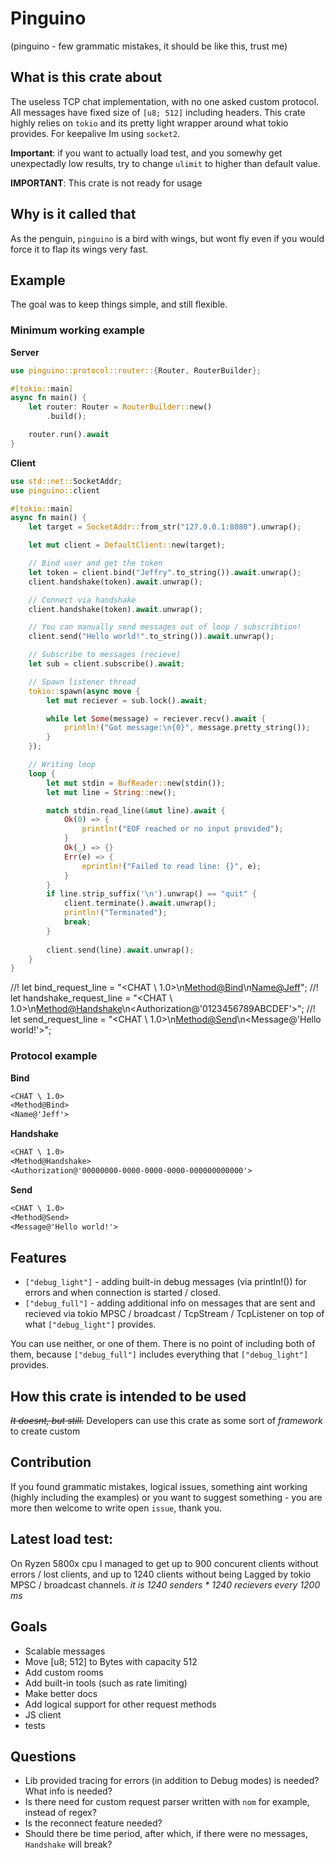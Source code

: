# **Pinguino**
(pinguino - few grammatic mistakes, it should be like this, trust me)

## What is this crate about
The useless TCP chat implementation, with no one asked custom protocol. All messages have fixed size of `[u8; 512]` including headers. This crate highly relies on `tokio` and its pretty light wrapper around what tokio provides. For keepalive Im using `socket2`.

**Important**: if you want to actually load test, and you somewhy get unexpectadly low results, try to change `ulimit` to higher than default value.

**IMPORTANT**: This crate is not ready for usage

## Why is it called that
As the penguin, `pinguino` is a bird with wings, but wont fly even if you would force it to flap its wings very fast.

## Example
The goal was to keep things simple, and still flexible.
### Minimum working example
**Server**
```rs
use pinguino::protocol::router::{Router, RouterBuilder};

#[tokio::main]
async fn main() {
    let router: Router = RouterBuilder::new()
        .build();

    router.run().await
}
```

**Client**
```rs
use std::net::SocketAddr;
use pinguino::client

#[tokio::main]
async fn main() {
    let target = SocketAddr::from_str("127.0.0.1:8080").unwrap();

    let mut client = DefaultClient::new(target);

    // Bind user and get the token
    let token = client.bind("Jeffry".to_string()).await.unwrap();
    client.handshake(token).await.unwrap();

    // Connect via handshake
    client.handshake(token).await.unwrap();

    // You can manually send messages out of loop / subscribtion!
    client.send("Hello world!".to_string()).await.unwrap();

    // Subscribe to messages (recieve)
    let sub = client.subscribe().await;

    // Spawn listener thread
    tokio::spawn(async move {
        let mut reciever = sub.lock().await;

        while let Some(message) = reciever.recv().await {
            println!("Got message:\n{0}", message.pretty_string());
        }
    });

    // Writing loop
    loop {
        let mut stdin = BufReader::new(stdin());
        let mut line = String::new();

        match stdin.read_line(&mut line).await {
            Ok(0) => {
                println!("EOF reached or no input provided");
            }
            Ok(_) => {}
            Err(e) => {
                eprintln!("Failed to read line: {}", e);
            }
        }
        if line.strip_suffix('\n').unwrap() == "quit" {
            client.terminate().await.unwrap();
            println!("Terminated");
            break;
        }
        
        client.send(line).await.unwrap();
    }
}
```
//! let bind_request_line = "<CHAT \\ 1.0>\n<Method@Bind>\n<Name@Jeff>";
//! let handshake_request_line = "<CHAT \\ 1.0>\n<Method@Handshake>\n<Authorization@'0123456789ABCDEF'>";
//! let send_request_line = "<CHAT \\ 1.0>\n<Method@Send>\n<Message@'Hello world!'>";
### Protocol example
**Bind**
```txt
<CHAT \ 1.0>
<Method@Bind>
<Name@'Jeff'>
```
**Handshake**
```txt
<CHAT \ 1.0>
<Method@Handshake>
<Authorization@'00000000-0000-0000-0000-000000000000'>
```

**Send**
```txt
<CHAT \ 1.0>
<Method@Send>
<Message@'Hello world!'>
```

## Features
- `["debug_light"]` - adding built-in debug messages (via println!()) for errors and when connection is started / closed.
- `["debug_full"]` - adding additional info on messages that are sent and recieved via tokio MPSC / broadcast / TcpStream / TcpListener on top of what `["debug_light"]` provides.

You can use neither, or one of them. There is no point of including both of them, because `["debug_full"]` includes everything that `["debug_light"]` provides.

## How this crate is intended to be used
~~*It doesnt, but still.*~~ Developers can use this crate as some sort of *framework* to create custom 

## Contribution
If you found grammatic mistakes, logical issues, something aint working (highly including the examples) or you want to suggest something - you are more then welcome to write open `issue`, thank you.

## Latest load test:
On Ryzen 5800x cpu I managed to get up to 900 concurent clients without errors / lost clients, and up to 1240 clients without being Lagged by tokio MPSC / broadcast channels. *it is 1240 senders * 1240 recievers every 1200 ms*

## Goals
- Scalable messages
- Move [u8; 512] to Bytes with capacity 512
- Add custom rooms
- Add built-in tools (such as rate limiting)
- Make better docs
- Add logical support for other request methods
- JS client
- tests

## Questions
- Lib provided tracing for errors (in addition to Debug modes) is needed? What info is needed?
- Is there need for custom request parser written with `nom` for example, instead of regex?
- Is the reconnect feature needed?
- Should there be time period, after which, if there were no messages, `Handshake` will break?
